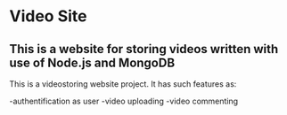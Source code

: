 # Video Site
## This is a website for storing videos written with use of Node.js and MongoDB


This is a videostoring website project. It has such features as:

-authentification as user
-video uploading
-video commenting
 